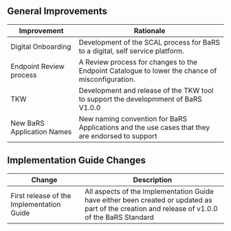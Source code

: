 <div class="bars-blg-expander">
<div class="bars-blg-expander-entry" id="v1.0.0">

## General Improvements

| Improvement             |Rationale                                                                                       |
|-------------------------|------------------------------------------------------------------------------------------------|
| Digital Onboarding      | Development of the SCAL process for BaRS to a digital, self service platform.                  | 
| Endpoint Review process | A Review process for changes to the Endpoint Catalogue to lower the chance of misconfiguration.   |
| TKW                     | Development and release of the TKW tool to support the developmment of BaRS V1.0.0              |
| New BaRS Application Names | New naming convention for BaRS Applications and the use cases that they are endorsed to support  |

## Implementation Guide Changes

| Change                                    | Description                            |
|-------------------------------------------|----------------------------------------|
|First release of the Implementation Guide  | All aspects of the Implementation Guide have either been created or updated as part of the creation and release of v1.0.0 of the BaRS Standard       | 

</div>
</div>
